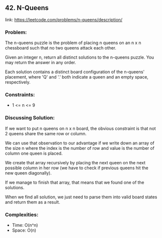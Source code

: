 ## 42. N-Queens

link: https://leetcode.com/problems/n-queens/description/

### Problem:

The n-queens puzzle is the problem of placing n queens on an n x n chessboard such that no two queens attack each other.

Given an integer n, return all distinct solutions to the n-queens puzzle. You may return the answer in any order.

Each solution contains a distinct board configuration of the n-queens' placement, where 'Q' and '.' both indicate a queen and an empty space, respectively.

### Constraints:

- 1 <= n <= 9

### Discussing Solution:

If we want to put n queens on n x n board, the obvious
constraint is that not 2 queens share the same row or column.

We can use that observation to our advantage if we write
down an array of the size n where the index is the number of row
and value is the number of column one queen is placed.

We create that array recursively by placing the next queen on
the next possible column in her row (we have to check if 
previous queens hit the new queen diagonally). 

If we manage to finish that array, that means that we found
one of the solutions.

When we find all solution, we just need to parse them into 
valid board states and return them as a result.

### Complexities:

- Time: O(n^n)
- Space: O(n)